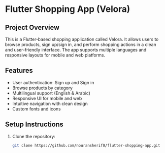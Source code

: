 # Flutter Shopping App (Velora)

## Project Overview
This is a Flutter-based shopping application called Velora. 
It allows users to browse products, sign up/sign in, and perform shopping actions in a clean and user-friendly interface. 
The app supports multiple languages and responsive layouts for mobile and web platforms.

## Features
- User authentication: Sign up and Sign in
- Browse products by category
- Multilingual support (English & Arabic)
- Responsive UI for mobile and web
- Intuitive navigation with clean design
- Custom fonts and icons

## Setup Instructions
1. Clone the repository:
   ```bash
   git clone https://github.com/nouransherif0/flutter-shopping-app.git
